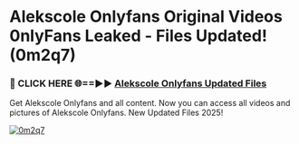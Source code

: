 # Alekscole Onlyfans Original Videos 0nlyFans Leaked - Files Updated! (0m2q7)

<h3>🔴 CLICK HERE 🌐==►► <a href="https://tinyurl.com/2m67pmp6" rel="nofollow">Alekscole Onlyfans Updated Files</a></h3>

Get Alekscole Onlyfans and all content. Now you can access all videos and pictures of Alekscole Onlyfans. New Updated Files 2025!

[![0m2q7](https://i.imgur.com/H4QAA4z.gif)](https://tinyurl.com/2m67pmp6)